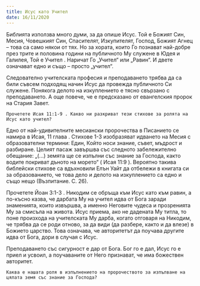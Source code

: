 ```yaml
---
title: Исус като Учител
date: 16/11/2020
---
```


Библията използва много думи, за да опише Исус. Той е Божият Син, Месия, Човешкият Син, Спасителят, Изкупителят, Господ, Божият Агнец – това са само някои от тях. Но за хората, които Го познават най-добре през трите и половина години на публичното Му служене в Юдея и Галилея, Той е Учител . Наричат Го „Учител“ или „Равин“. И двете означават едно и също – просто „учител“.

Следователно учителската професия и преподаването трябва да са били съвсем подходящ начин Исус да провежда публичното Си служене. Понякога делото на изкуплението е тясно свързано с преподаването. А още повече, че е предсказано от евангелския пророк на Стария Завет.

`Прочетете Исая 11:1-9 . Какво ни разкриват тези стихове за ролята на Исус като учител?`

Едно от най-удивителните месиански пророчества в Писанието се намира в Исая, 11 глава . Стихове 1-3 изобразяват идването на Месия с образователни термини: Един, Който носи знание, съвет, мъдрост и разбиране. Целият пасаж завършва със следното забележително обещание: „(...) земята ще се изпълни със знание за Господа, както водите покриват дъното на морето“ ( Исая 11:9 ). Вероятно такива библейски стихове са вдъхновили Елън Уайт да отбележи в книгата си за образованието, че това дело и делото на изкуплението са едно и също нещо (Възпитание. С. 26).

Прочетете Йоан 3:1-3 . Никодим се обръща към Исус като към равин, а по-късно казва, че дарбата Му на учител идва от Бога заради знаменията, които извършва, а именно Неговите чудеса и прозренията Му за смисъла на живота. Исус приема, ако не дадената Му титла, то поне произхода на учителската Му дарба, когато отговаря на Никодим, че трябва да се роди отново, за да види (да разбере, както и да влезе) в Божието царство. Това означава, че авторитетът да поучава другите идва от Бога, дори в случая с Исус.

Преподаването със сигурност е дар от Бога. Бог го е дал, Исус го е приел и усвоил, а поучаваните от Него признават, че има божествен авторитет.

`Каква е нашата роля в изпълнението на пророчеството за изпълване на цялата земя със знание за Господа?`